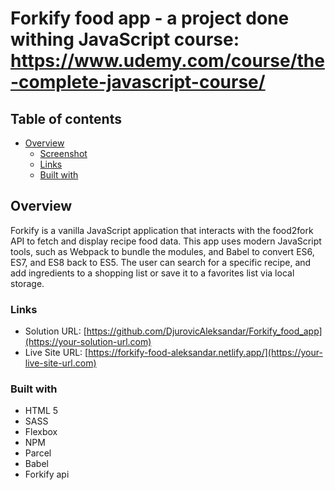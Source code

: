 # Forkify food app - a project done withing JavaScript course: https://www.udemy.com/course/the-complete-javascript-course/


## Table of contents

- [Overview](#overview)
  - [Screenshot](#screenshot)
  - [Links](#links)
  - [Built with](#built-with)



## Overview

Forkify is a vanilla JavaScript application that interacts with the food2fork API to fetch and display recipe food data. This app uses modern JavaScript tools, such as Webpack to bundle the modules, and Babel to convert ES6, ES7, and ES8 back to ES5. The user can search for a specific recipe, and add ingredients to a shopping list or save it to a favorites list via local storage.

### Links

- Solution URL: [https://github.com/DjurovicAleksandar/Forkify_food_app](https://your-solution-url.com)
- Live Site URL: [https://forkify-food-aleksandar.netlify.app/](https://your-live-site-url.com)


### Built with

- HTML 5
- SASS
- Flexbox
- NPM 
- Parcel
- Babel
- Forkify api
